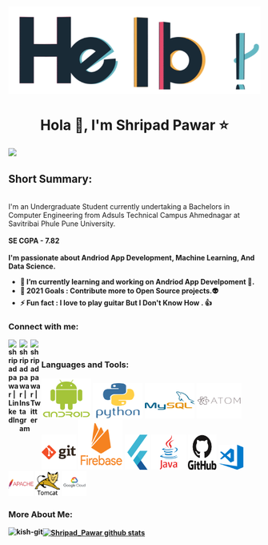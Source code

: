 <p align="center"> <img src="hello.gif" alt="hello" /> </p>
<h1 align="center">Hola 👋, I'm Shripad Pawar ⭐</h1>

![](https://visitor-badge.glitch.me/badge?page_id=ShripadCPawar.ShripadCPawar)


## Short Summary:

<br>I'm an Undergraduate Student currently undertaking a Bachelors in Computer Engineering from Adsuls Technical Campus Ahmednagar at 
Savitribai Phule Pune University.<br/> <br/> <b>SE CGPA - 7.82 <br/>
<br/> I'm passionate about <b>Andriod App Development, Machine Learning, And Data Science<b/>.
<br/>
- 🌱 I’m currently learning and working on <b>Andriod App Develpoment 📲</b>.
- 🥅 2021 Goals : Contribute more to Open Source projects.👽
- ⚡ Fun fact : I love to play guitar But I Don't Know How .	👍
 

### Connect with me:

[<img align="left" alt="shripad pawar | LinkedIn" width="22px" src="https://cdn.jsdelivr.net/npm/simple-icons@v3/icons/linkedin.svg" />](https://www.linkedin.com/in/shripad-pawar-b95852192/) [<img align="left" alt="shripad pawar | Instagram" width="22px" src="https://cdn.jsdelivr.net/npm/simple-icons@v3/icons/instagram.svg" />](https://www.instagram.com/shripad_chandrashekhar_pawar/) [<img align="left" alt="shripad pawar | Twitter" width="22px" src="https://cdn.jsdelivr.net/npm/simple-icons@v3/icons/twitter.svg" />](https://twitter.com/ShripadCPawar)
<br>

### Languages and Tools:
<img src="https://github.com/devicons/devicon/blob/master/icons/android/android-plain-wordmark.svg" alt="andriod" width="100" height="80">
<img src="https://github.com/devicons/devicon/blob/master/icons/python/python-original-wordmark.svg" alt="python" width="100" height="70"/> <img src="https://github.com/devicons/devicon/blob/master/icons/mysql/mysql-original-wordmark.svg" alt="mySql" width="100" height="70"/> <img src="https://github.com/devicons/devicon/blob/master/icons/atom/atom-original-wordmark.svg" alt="atom" width="90" height="70"/> <img src="https://github.com/devicons/devicon/blob/master/icons/git/git-original-wordmark.svg" alt="git" width="70" height="70"/>  <img src="https://github.com/devicons/devicon/blob/master/icons/firebase/firebase-plain-wordmark.svg" alt="firebase" width="90" height="100"/> <img src="https://github.com/devicons/devicon/blob/master/icons/flutter/flutter-original.svg" alt="flutter" width="50" height="70"/> <img src="https://github.com/devicons/devicon/blob/master/icons/java/java-original-wordmark.svg" alt="java" width="70" height="70"/> <img src="https://github.com/devicons/devicon/blob/master/icons/github/github-original-wordmark.svg" alt="github" width="57" height="70"/> <img src="https://raw.githubusercontent.com/github/explore/80688e429a7d4ef2fca1e82350fe8e3517d3494d/topics/visual-studio-code/visual-studio-code.png" alt="git" width="50" height="50"/>
<img src="https://github.com/devicons/devicon/blob/master/icons/apache/apache-original-wordmark.svg" alt="git" width="50" height="50"/>
<img src="https://github.com/devicons/devicon/blob/master/icons/tomcat/tomcat-original-wordmark.svg" alt="git" width="50" height="50"/>
<img src="https://github.com/devicons/devicon/blob/master/icons/googlecloud/googlecloud-original-wordmark.svg" alt="git" width="50" height="50"/>



### More About Me:

<img align="left" src="https://github-readme-stats.vercel.app/api/top-langs/?username=kish-git&layout=compact" alt="kish-git" />
</a>
<a href="https://github.com/ShripadCPawar/github-readme-stats">
<img align="center" src="https://github-readme-stats.vercel.app/api?username=ShripadCPawar&show_icons=true&theme=radical&count_private=true" alt="Shripad_Pawar github stats" />
</a>
<br />
<br />
